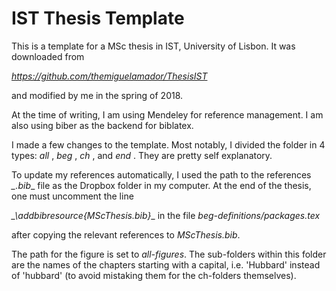 # IST Thesis Template

This is a template for a MSc thesis in IST, University of Lisbon. It was downloaded from

_*https://github.com/themiguelamador/ThesisIST*_

and modified by me in the spring of 2018.

At the time of writing, I am using Mendeley for reference management. I am also using biber as the backend for biblatex.

I made a few changes to the template. Most notably, I divided the folder in 4 types: _*all*_ , _*beg*_ , _*ch*_ , and _*end*_ . They are pretty self explanatory. 

To update my references automatically, I used the path to the references *_.bib*_ file as the Dropbox folder in my computer. At the end of the thesis, one must uncomment the line

*_\addbibresource{MScThesis.bib}*_ in the file *_beg-definitions/packages.tex_*

after copying the relevant references to *_MScThesis.bib_*.

The path for the figure is set to *_all-figures_*. The sub-folders within this folder are the names of the chapters starting with a capital, i.e. 'Hubbard' instead of 'hubbard' (to avoid mistaking them for the ch-folders themselves).



